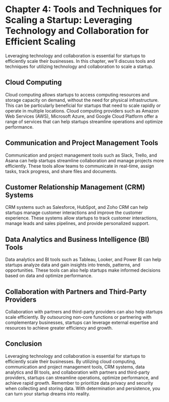 Chapter 4: Tools and Techniques for Scaling a Startup: Leveraging Technology and Collaboration for Efficient Scaling
====================================================================================================================

Leveraging technology and collaboration is essential for startups to efficiently scale their businesses. In this chapter, we'll discuss tools and techniques for utilizing technology and collaboration to scale a startup.

Cloud Computing
---------------

Cloud computing allows startups to access computing resources and storage capacity on demand, without the need for physical infrastructure. This can be particularly beneficial for startups that need to scale rapidly or operate in multiple locations. Cloud computing providers such as Amazon Web Services (AWS), Microsoft Azure, and Google Cloud Platform offer a range of services that can help startups streamline operations and optimize performance.

Communication and Project Management Tools
------------------------------------------

Communication and project management tools such as Slack, Trello, and Asana can help startups streamline collaboration and manage projects more efficiently. These tools allow teams to communicate in real-time, assign tasks, track progress, and share files and documents.

Customer Relationship Management (CRM) Systems
----------------------------------------------

CRM systems such as Salesforce, HubSpot, and Zoho CRM can help startups manage customer interactions and improve the customer experience. These systems allow startups to track customer interactions, manage leads and sales pipelines, and provide personalized support.

Data Analytics and Business Intelligence (BI) Tools
---------------------------------------------------

Data analytics and BI tools such as Tableau, Looker, and Power BI can help startups analyze data and gain insights into trends, patterns, and opportunities. These tools can also help startups make informed decisions based on data and optimize performance.

Collaboration with Partners and Third-Party Providers
-----------------------------------------------------

Collaboration with partners and third-party providers can also help startups scale efficiently. By outsourcing non-core functions or partnering with complementary businesses, startups can leverage external expertise and resources to achieve greater efficiency and growth.

Conclusion
----------

Leveraging technology and collaboration is essential for startups to efficiently scale their businesses. By utilizing cloud computing, communication and project management tools, CRM systems, data analytics and BI tools, and collaboration with partners and third-party providers, startups can streamline operations, optimize performance, and achieve rapid growth. Remember to prioritize data privacy and security when collecting and storing data. With determination and persistence, you can turn your startup dreams into reality.
